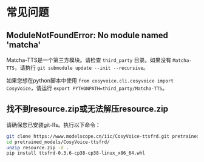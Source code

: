 # 常见问题

## ModuleNotFoundError: No module named 'matcha'

Matcha-TTS是一个第三方模块。请检查 `third_party` 目录。如果没有 `Matcha-TTS`，请执行 `git submodule update --init --recursive`。

如果您想在python脚本中使用 `from cosyvoice.cli.cosyvoice import CosyVoice`，请运行 `export PYTHONPATH=third_party/Matcha-TTS`。

## 找不到resource.zip或无法解压resource.zip

请确保您已安装git-lfs。执行以下命令：

```sh
git clone https://www.modelscope.cn/iic/CosyVoice-ttsfrd.git pretrained_models/CosyVoice-ttsfrd
cd pretrained_models/CosyVoice-ttsfrd/
unzip resource.zip -d .
pip install ttsfrd-0.3.6-cp38-cp38-linux_x86_64.whl
``` 